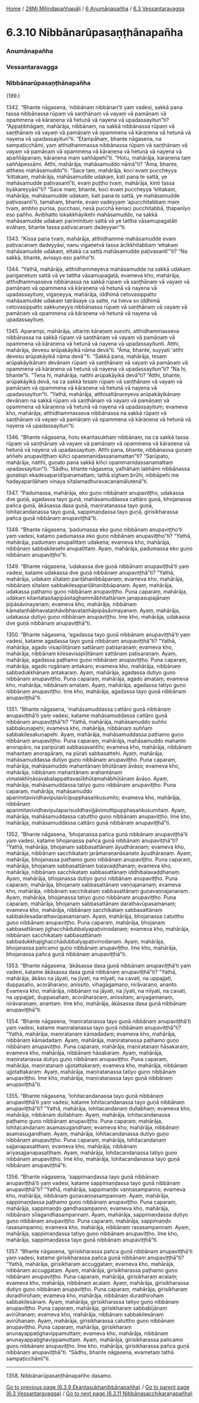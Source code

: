 
[Home](/) / [28Mi Milindapañhapāḷi](/tipitaka/28Mi.md) / [6 Anumānapañha](/tipitaka/28Mi/6.md) / [6.3 Vessantaravagga](/tipitaka/28Mi/6/6.3.md)

# 6.3.10 Nibbānarūpasaṇṭhānapañha

### Anumānapañha

### Vessantaravagga

### Nibbānarūpasaṇṭhānapañha

(199.)

1342\. “Bhante nāgasena, ‘nibbānaṃ nibbānan’ti yaṃ vadesi, sakkā pana tassa nibbānassa rūpaṃ vā saṇṭhānaṃ vā vayaṃ vā pamāṇaṃ vā opammena vā kāraṇena vā hetunā vā nayena vā upadassayitun”ti? “Appaṭibhāgaṃ, mahārāja, nibbānaṃ, na sakkā nibbānassa rūpaṃ vā saṇṭhānaṃ vā vayaṃ vā pamāṇaṃ vā opammena vā kāraṇena vā hetunā vā nayena vā upadassayitun”ti. “Etampāhaṃ, bhante nāgasena, na sampaṭicchāmi, yaṃ atthidhammassa nibbānassa rūpaṃ vā saṇṭhānaṃ vā vayaṃ vā pamāṇaṃ vā opammena vā kāraṇena vā hetunā vā nayena vā apaññāpanaṃ, kāraṇena maṃ saññāpehī”ti. “Hotu, mahārāja, kāraṇena taṃ saññāpessāmi. Atthi, mahārāja, mahāsamuddo nāmā”ti? “Āma, bhante, attheso mahāsamuddo”ti. “Sace taṃ, mahārāja, koci evaṃ puccheyya ‘kittakaṃ, mahārāja, mahāsamudde udakaṃ, kati pana te sattā, ye mahāsamudde paṭivasantī’ti, evaṃ puṭṭho tvaṃ, mahārāja, kinti tassa byākareyyāsī”ti? “Sace maṃ, bhante, koci evaṃ puccheyya ‘kittakaṃ, mahārāja, mahāsamudde udakaṃ, kati pana te sattā, ye mahāsamudde paṭivasantī’ti, tamahaṃ, bhante, evaṃ vadeyyaṃ ‘apucchitabbaṃ maṃ tvaṃ, ambho purisa, pucchasi, nesā pucchā kenaci pucchitabbā, ṭhapanīyo eso pañho. Avibhatto lokakkhāyikehi mahāsamuddo, na sakkā mahāsamudde udakaṃ pariminituṃ sattā vā ye tattha vāsamupagatāti evāhaṃ, bhante tassa paṭivacanaṃ dadeyyan’”ti.

1343\. “Kissa pana tvaṃ, mahārāja, atthidhamme mahāsamudde evaṃ paṭivacanaṃ dadeyyāsi, nanu vigaṇetvā tassa ācikkhitabbaṃ ‘ettakaṃ mahāsamudde udakaṃ, ettakā ca sattā mahāsamudde paṭivasantī’”ti? “Na sakkā, bhante, avisayo eso pañho”ti.

1344\. “Yathā, mahārāja, atthidhammeyeva mahāsamudde na sakkā udakaṃ parigaṇetuṃ sattā vā ye tattha vāsamupagatā; evameva kho, mahārāja, atthidhammasseva nibbānassa na sakkā rūpaṃ vā saṇṭhānaṃ vā vayaṃ vā pamāṇaṃ vā opammena vā kāraṇena vā hetunā vā nayena vā upadassayituṃ, vigaṇeyya, mahārāja, iddhimā cetovasippatto mahāsamudde udakaṃ tatrāsaye ca satte, na tveva so iddhimā cetovasippatto sakkuṇeyya nibbānassa rūpaṃ vā saṇṭhānaṃ vā vayaṃ vā pamāṇaṃ vā opammena vā kāraṇena vā hetunā vā nayena vā upadassayituṃ.

1345\. Aparampi, mahārāja, uttariṃ kāraṇaṃ suṇohi, atthidhammasseva nibbānassa na sakkā rūpaṃ vā saṇṭhānaṃ vā vayaṃ vā pamāṇaṃ vā opammena vā kāraṇena vā hetunā vā nayena vā upadassayitunti. Atthi, mahārāja, devesu arūpakāyikā nāma devā”ti. “Āma, bhante, suyyati ‘atthi devesu arūpakāyikā nāma devā’”ti. “Sakkā pana, mahārāja, tesaṃ arūpakāyikānaṃ devānaṃ rūpaṃ vā saṇṭhānaṃ vā vayaṃ vā pamāṇaṃ vā opammena vā kāraṇena vā hetunā vā nayena vā upadassayitun”ti? “Na hi, bhante”ti. “Tena hi, mahārāja, natthi arūpakāyikā devā”ti? “Atthi, bhante, arūpakāyikā devā, na ca sakkā tesaṃ rūpaṃ vā saṇṭhānaṃ vā vayaṃ vā pamāṇaṃ vā opammena vā kāraṇena vā hetunā vā nayena vā upadassayitun”ti. “Yathā, mahārāja, atthisattānaṃyeva arūpakāyikānaṃ devānaṃ na sakkā rūpaṃ vā saṇṭhānaṃ vā vayaṃ vā pamāṇaṃ vā opammena vā kāraṇena vā hetunā vā nayena vā upadassayituṃ; evameva kho, mahārāja, atthidhammasseva nibbānassa na sakkā rūpaṃ vā saṇṭhānaṃ vā vayaṃ vā pamāṇaṃ vā opammena vā kāraṇena vā hetunā vā nayena vā upadassayitun”ti.

1346\. “Bhante nāgasena, hotu ekantasukhaṃ nibbānaṃ, na ca sakkā tassa rūpaṃ vā saṇṭhānaṃ vā vayaṃ vā pamāṇaṃ vā opammena vā kāraṇena vā hetunā vā nayena vā upadassayituṃ. Atthi pana, bhante, nibbānassa guṇaṃ aññehi anupaviṭṭhaṃ kiñci opammanidassanamattan”ti? “Sarūpato, mahārāja, natthi, guṇato pana sakkā kiñci opammanidassanamattaṃ upadassayitun”ti. “Sādhu, bhante nāgasena, yathāhaṃ labhāmi nibbānassa guṇatopi ekadesaparidīpanamattaṃ, tathā sīghaṃ brūhi, nibbāpehi me hadayapariḷāhaṃ vinaya sītalamadhuravacanamālutenā”ti.

1347\. “Padumassa, mahārāja, eko guṇo nibbānaṃ anupaviṭṭho, udakassa dve guṇā, agadassa tayo guṇā, mahāsamuddassa cattāro guṇā, bhojanassa pañca guṇā, ākāsassa dasa guṇā, maṇiratanassa tayo guṇā, lohitacandanassa tayo guṇā, sappimaṇḍassa tayo guṇā, girisikharassa pañca guṇā nibbānaṃ anupaviṭṭhā”ti.

1348\. “Bhante nāgasena, ‘padumassa eko guṇo nibbānaṃ anupaviṭṭho’ti yaṃ vadesi, katamo padumassa eko guṇo nibbānaṃ anupaviṭṭho”ti? “Yathā, mahārāja, padumaṃ anupalittaṃ udakena; evameva kho, mahārāja, nibbānaṃ sabbakilesehi anupalittaṃ. Ayaṃ, mahārāja, padumassa eko guṇo nibbānaṃ anupaviṭṭho”ti.

1349\. “Bhante nāgasena, ‘udakassa dve guṇā nibbānaṃ anupaviṭṭhā’ti yaṃ vadesi, katame udakassa dve guṇā nibbānaṃ anupaviṭṭhā”ti? “Yathā, mahārāja, udakaṃ sītalaṃ pariḷāhanibbāpanaṃ; evameva kho, mahārāja, nibbānaṃ sītalaṃ sabbakilesapariḷāhanibbāpanaṃ. Ayaṃ, mahārāja, udakassa paṭhamo guṇo nibbānaṃ anupaviṭṭho. Puna caparaṃ, mahārāja, udakaṃ kilantatasitapipāsitaghammābhitattānaṃ janapasupajānaṃ pipāsāvinayanaṃ; evameva kho, mahārāja, nibbānaṃ kāmataṇhābhavataṇhāvibhavataṇhāpipāsāvinayanaṃ. Ayaṃ, mahārāja, udakassa dutiyo guṇo nibbānaṃ anupaviṭṭho. Ime kho, mahārāja, udakassa dve guṇā nibbānaṃ anupaviṭṭhā”ti.

1350\. “Bhante nāgasena, ‘agadassa tayo guṇā nibbānaṃ anupaviṭṭhā’ti yaṃ vadesi, katame agadassa tayo guṇā nibbānaṃ anupaviṭṭhā”ti? “Yathā, mahārāja, agado visapīḷitānaṃ sattānaṃ paṭisaraṇaṃ; evameva kho, mahārāja, nibbānaṃ kilesavisapīḷitānaṃ sattānaṃ paṭisaraṇaṃ. Ayaṃ, mahārāja, agadassa paṭhamo guṇo nibbānaṃ anupaviṭṭho. Puna caparaṃ, mahārāja, agado rogānaṃ antakaro; evameva kho, mahārāja, nibbānaṃ sabbadukkhānaṃ antakaraṃ. Ayaṃ, mahārāja, agadassa dutiyo guṇo nibbānaṃ anupaviṭṭho. Puna caparaṃ, mahārāja, agado amataṃ; evameva kho, mahārāja, nibbānaṃ amataṃ. Ayaṃ, mahārāja, agadassa tatiyo guṇo nibbānaṃ anupaviṭṭho. Ime kho, mahārāja, agadassa tayo guṇā nibbānaṃ anupaviṭṭhā”ti.

1351\. “Bhante nāgasena, ‘mahāsamuddassa cattāro guṇā nibbānaṃ anupaviṭṭhā’ti yaṃ vadesi, katame mahāsamuddassa cattāro guṇā nibbānaṃ anupaviṭṭhā”ti? “Yathā, mahārāja, mahāsamuddo suñño sabbakuṇapehi; evameva kho, mahārāja, nibbānaṃ suññaṃ sabbakilesakuṇapehi. Ayaṃ, mahārāja, mahāsamuddassa paṭhamo guṇo nibbānaṃ anupaviṭṭho. Puna caparaṃ, mahārāja, mahāsamuddo mahanto anorapāro, na paripūrati sabbasavantīhi; evameva kho, mahārāja, nibbānaṃ mahantaṃ anorapāraṃ, na pūrati sabbasattehi. Ayaṃ, mahārāja, mahāsamuddassa dutiyo guṇo nibbānaṃ anupaviṭṭho. Puna caparaṃ, mahārāja, mahāsamuddo mahantānaṃ bhūtānaṃ āvāso; evameva kho, mahārāja, nibbānaṃ mahantānaṃ arahantānaṃ vimalakhīṇāsavabalappattavasībhūtamahābhūtānaṃ āvāso. Ayaṃ, mahārāja, mahāsamuddassa tatiyo guṇo nibbānaṃ anupaviṭṭho. Puna caparaṃ, mahārāja, mahāsamuddo aparimitavividhavipulavīcipupphasaṅkusumito; evameva kho, mahārāja, nibbānaṃ aparimitavividhavipulaparisuddhavijjāvimuttipupphasaṅkusumitaṃ. Ayaṃ, mahārāja, mahāsamuddassa catuttho guṇo nibbānaṃ anupaviṭṭho. Ime kho, mahārāja, mahāsamuddassa cattāro guṇā nibbānaṃ anupaviṭṭhā”ti.

1352\. “Bhante nāgasena, ‘bhojanassa pañca guṇā nibbānaṃ anupaviṭṭhā’ti yaṃ vadesi, katame bhojanassa pañca guṇā nibbānaṃ anupaviṭṭhā”ti? “Yathā, mahārāja, bhojanaṃ sabbasattānaṃ āyudhāraṇaṃ; evameva kho, mahārāja, nibbānaṃ sacchikataṃ jarāmaraṇanāsanato āyudhāraṇaṃ. Ayaṃ, mahārāja, bhojanassa paṭhamo guṇo nibbānaṃ anupaviṭṭho. Puna caparaṃ, mahārāja, bhojanaṃ sabbasattānaṃ balavaḍḍhanaṃ; evameva kho, mahārāja, nibbānaṃ sacchikataṃ sabbasattānaṃ iddhibalavaḍḍhanaṃ. Ayaṃ, mahārāja, bhojanassa dutiyo guṇo nibbānaṃ anupaviṭṭho. Puna caparaṃ, mahārāja, bhojanaṃ sabbasattānaṃ vaṇṇajananaṃ; evameva kho, mahārāja, nibbānaṃ sacchikataṃ sabbasattānaṃ guṇavaṇṇajananaṃ. Ayaṃ, mahārāja, bhojanassa tatiyo guṇo nibbānaṃ anupaviṭṭho. Puna caparaṃ, mahārāja, bhojanaṃ sabbasattānaṃ darathavūpasamanaṃ; evameva kho, mahārāja, nibbānaṃ sacchikataṃ sabbasattānaṃ sabbakilesadarathavūpasamanaṃ. Ayaṃ, mahārāja, bhojanassa catuttho guṇo nibbānaṃ anupaviṭṭho. Puna caparaṃ, mahārāja, bhojanaṃ sabbasattānaṃ jighacchādubbalyapaṭivinodanaṃ; evameva kho, mahārāja, nibbānaṃ sacchikataṃ sabbasattānaṃ sabbadukkhajighacchādubbalyapaṭivinodanaṃ. Ayaṃ, mahārāja, bhojanassa pañcamo guṇo nibbānaṃ anupaviṭṭho. Ime kho, mahārāja, bhojanassa pañca guṇā nibbānaṃ anupaviṭṭhā”ti.

1353\. “Bhante nāgasena, ‘ākāsassa dasa guṇā nibbānaṃ anupaviṭṭhā’ti yaṃ vadesi, katame ākāsassa dasa guṇā nibbānaṃ anupaviṭṭhā”ti? “Yathā, mahārāja, ākāso na jāyati, na jīyati, na mīyati, na cavati, na uppajjati, duppasaho, acorāharaṇo, anissito, vihagagamano, nirāvaraṇo, ananto. Evameva kho, mahārāja, nibbānaṃ na jāyati, na jīyati, na mīyati, na cavati, na uppajjati, duppasahaṃ, acorāharaṇaṃ, anissitaṃ, ariyagamanaṃ, nirāvaraṇaṃ, anantaṃ. Ime kho, mahārāja, ākāsassa dasa guṇā nibbānaṃ anupaviṭṭhā”ti.

1354\. “Bhante nāgasena, ‘maṇiratanassa tayo guṇā nibbānaṃ anupaviṭṭhā’ti yaṃ vadesi, katame maṇiratanassa tayo guṇā nibbānaṃ anupaviṭṭhā”ti? “Yathā, mahārāja, maṇiratanaṃ kāmadadaṃ; evameva kho, mahārāja, nibbānaṃ kāmadadaṃ. Ayaṃ, mahārāja, maṇiratanassa paṭhamo guṇo nibbānaṃ anupaviṭṭho. Puna caparaṃ, mahārāja, maṇiratanaṃ hāsakaraṃ; evameva kho, mahārāja, nibbānaṃ hāsakaraṃ. Ayaṃ, mahārāja, maṇiratanassa dutiyo guṇo nibbānaṃ anupaviṭṭho. Puna caparaṃ, mahārāja, maṇiratanaṃ ujjotattakaraṃ; evameva kho, mahārāja, nibbānaṃ ujjotattakaraṃ. Ayaṃ, mahārāja, maṇiratanassa tatiyo guṇo nibbānaṃ anupaviṭṭho. Ime kho, mahārāja, maṇiratanassa tayo guṇā nibbānaṃ anupaviṭṭhā”ti.

1355\. “Bhante nāgasena, ‘lohitacandanassa tayo guṇā nibbānaṃ anupaviṭṭhā’ti yaṃ vadesi, katame lohitacandanassa tayo guṇā nibbānaṃ anupaviṭṭhā”ti? “Yathā, mahārāja, lohitacandanaṃ dullabhaṃ; evameva kho, mahārāja, nibbānaṃ dullabhaṃ. Ayaṃ, mahārāja, lohitacandanassa paṭhamo guṇo nibbānaṃ anupaviṭṭho. Puna caparaṃ, mahārāja, lohitacandanaṃ asamasugandhaṃ; evameva kho, mahārāja, nibbānaṃ asamasugandhaṃ. Ayaṃ, mahārāja, lohitacandanassa dutiyo guṇo nibbānaṃ anupaviṭṭho. Puna caparaṃ, mahārāja, lohitacandanaṃ sajjanapasatthaṃ; evameva kho, mahārāja, nibbānaṃ ariyasajjanapasatthaṃ. Ayaṃ, mahārāja, lohitacandanassa tatiyo guṇo nibbānaṃ anupaviṭṭho. Ime kho, mahārāja, lohitacandanassa tayo guṇā nibbānaṃ anupaviṭṭhā”ti.

1356\. “Bhante nāgasena, ‘sappimaṇḍassa tayo guṇā nibbānaṃ anupaviṭṭhā’ti yaṃ vadesi, katame sappimaṇḍassa tayo guṇā nibbānaṃ anupaviṭṭhā”ti? “Yathā, mahārāja, sappimaṇḍo vaṇṇasampanno; evameva kho, mahārāja, nibbānaṃ guṇavaṇṇasampannaṃ. Ayaṃ, mahārāja, sappimaṇḍassa paṭhamo guṇo nibbānaṃ anupaviṭṭho. Puna caparaṃ, mahārāja, sappimaṇḍo gandhasampanno; evameva kho, mahārāja, nibbānaṃ sīlagandhasampannaṃ. Ayaṃ, mahārāja, sappimaṇḍassa dutiyo guṇo nibbānaṃ anupaviṭṭho. Puna caparaṃ, mahārāja, sappimaṇḍo rasasampanno; evameva kho, mahārāja, nibbānaṃ rasasampannaṃ. Ayaṃ, mahārāja, sappimaṇḍassa tatiyo guṇo nibbānaṃ anupaviṭṭho. Ime kho, mahārāja, sappimaṇḍassa tayo guṇā nibbānaṃ anupaviṭṭhā”ti.

1357\. “Bhante nāgasena, ‘girisikharassa pañca guṇā nibbānaṃ anupaviṭṭhā’ti yaṃ vadesi, katame girisikharassa pañca guṇā nibbānaṃ anupaviṭṭhā”ti? “Yathā, mahārāja, girisikharaṃ accuggataṃ; evameva kho, mahārāja, nibbānaṃ accuggataṃ. Ayaṃ, mahārāja, girisikharassa paṭhamo guṇo nibbānaṃ anupaviṭṭho. Puna caparaṃ, mahārāja, girisikharaṃ acalaṃ; evameva kho, mahārāja, nibbānaṃ acalaṃ. Ayaṃ, mahārāja, girisikharassa dutiyo guṇo nibbānaṃ anupaviṭṭho. Puna caparaṃ, mahārāja, girisikharaṃ duradhirohaṃ; evameva kho, mahārāja, nibbānaṃ duradhirohaṃ sabbakilesānaṃ. Ayaṃ, mahārāja, girisikharassa tatiyo guṇo nibbānaṃ anupaviṭṭho. Puna caparaṃ, mahārāja, girisikharaṃ sabbabījānaṃ avirūhanaṃ; evameva kho, mahārāja, nibbānaṃ sabbakilesānaṃ avirūhanaṃ. Ayaṃ, mahārāja, girisikharassa catuttho guṇo nibbānaṃ anupaviṭṭho. Puna caparaṃ, mahārāja, girisikharaṃ anunayappaṭighavippamuttaṃ; evameva kho, mahārāja, nibbānaṃ anunayappaṭighavippamuttaṃ. Ayaṃ, mahārāja, girisikharassa pañcamo guṇo nibbānaṃ anupaviṭṭho. Ime kho, mahārāja, girisikharassa pañca guṇā nibbānaṃ anupaviṭṭhā”ti. “Sādhu, bhante nāgasena, evametaṃ tathā sampaṭicchāmī”ti.

---

1358\. Nibbānarūpasaṇṭhānapañho dasamo.



[Go to previous page (6.3.9 Ekantasukhanibbānapañha)](/tipitaka/28Mi/6/6.3/6.3.9.md) / [Go to parent page (6.3 Vessantaravagga)](/tipitaka/28Mi/6/6.3.md) / [Go to next page (6.3.11 Nibbānasacchikaraṇapañha)](/tipitaka/28Mi/6/6.3/6.3.11.md)


